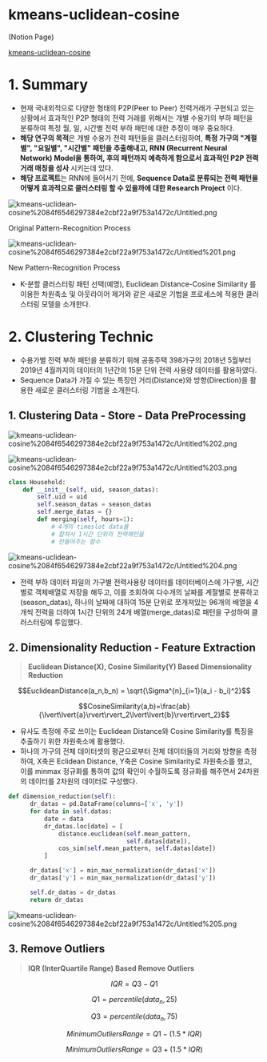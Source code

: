 # kmeans-uclidean-cosine

(Notion Page)

[kmeans-uclidean-cosine]()

# 1. Summary

- 현재 국내외적으로 다양한 형태의 P2P(Peer to Peer) 전력거래가 구현되고 있는 상황에서 효과적인 P2P 형태의 전력 거래를 위해서는 개별 수용가의 부하 패턴을 분류하여 특정 월, 일, 시간별 전력 부하 패턴에 대한 추정이 매우 중요하다.
- **해당 연구의 목적**은 개별 수용가 전력 패턴들을 클러스터링하여, **특정 가구의 "계절별", "요일별", "시간별" 패턴을 추출해내고, RNN (Recurrent Neural Network) Model을 통하여, 후의 패턴까지 예측하게 함으로서 효과적인 P2P 전력거래 매칭을 성사** 시키는데 있다.
- **해당 프로젝트**는 RNN에 들어서기 전에, **Sequence Data로 분류되는 전력 패턴을 어떻게 효과적으로 클러스터링 할 수 있을까에 대한 Research Project** 이다.

![kmeans-uclidean-cosine%2084f6546297384e2cbf22a9f753a1472c/Untitled.png](kmeans-uclidean-cosine%2084f6546297384e2cbf22a9f753a1472c/Untitled.png)

Original Pattern-Recognition Process

![kmeans-uclidean-cosine%2084f6546297384e2cbf22a9f753a1472c/Untitled%201.png](kmeans-uclidean-cosine%2084f6546297384e2cbf22a9f753a1472c/Untitled%201.png)

New Pattern-Recognition Process

- K-분할 클러스터링 패턴 선택(예명), Euclidean Distance-Cosine Similarity 를 이용한 차원축소 및 아웃라이어 제거와 같은 새로운 기법을 프로세스에 적용한 클러스터링 모델을 소개한다.

# 2. Clustering Technic

- 수용가별 전력 부하 패턴을 분류하기 위해 공동주택 398가구의 2018년 5월부터 2019년 4월까지의 데이터의 1년간의 15분 단위 전력 사용량 데이터를 활용하였다.
- Sequence Data가 가질 수 있는 특징인 거리(Distance)와 방향(Direction)을 활용한 새로운 클러스터링 기법을 소개한다.

## 1. Clustering Data - Store - Data PreProcessing

![kmeans-uclidean-cosine%2084f6546297384e2cbf22a9f753a1472c/Untitled%202.png](kmeans-uclidean-cosine%2084f6546297384e2cbf22a9f753a1472c/Untitled%202.png)

![kmeans-uclidean-cosine%2084f6546297384e2cbf22a9f753a1472c/Untitled%203.png](kmeans-uclidean-cosine%2084f6546297384e2cbf22a9f753a1472c/Untitled%203.png)

```python
class Household:
    def __init__(self, uid, season_datas):
        self.uid = uid
        self.season_datas = season_datas
        self.merge_datas = {}
		def merging(self, hours=1):
			# 4개의 timeslot data를
			# 합쳐서 1시간 단위의 전력패턴을
			# 만들어주는 함수
```

![kmeans-uclidean-cosine%2084f6546297384e2cbf22a9f753a1472c/Untitled%204.png](kmeans-uclidean-cosine%2084f6546297384e2cbf22a9f753a1472c/Untitled%204.png)

- 전력 부하 데이터 파일의 가구별 전력사용량 데이터를 데이터베이스에 가구별, 시간별로 객체배열로 저장을 해두고, 이를 조회하여 다수개의 날짜를 계절별로 분류하고(season_datas), 하나의 날짜에 대하여 15분 단위로 쪼개져있는 96개의 배열을 4개씩 전력을 더하여 1시간 단위의 24개 배열(merge_datas)로 패턴을 구성하여 클러스터링에 투입했다.

## 2. Dimensionality Reduction - Feature Extraction

> **Euclidean Distance(X), Cosine Similarity(Y) Based Dimensionality Reduction**

$$EuclideanDistance(a_n,b_n) = \sqrt{\Sigma^{n}_{i=1}(a_i - b_i)^2}$$

$$CosineSimilarity(a,b)=\frac{ab}{\lvert\lvert{a}\rvert\rvert_2\lvert\lvert{b}\rvert\rvert_2}$$

- 유사도 측정에 주로 쓰이는 Euclidean Distance와 Cosine Similarity를 특징을 추출하기 위한 차원축소에 활용했다.
- 하나의 가구의 전체 데이터셋의 평균으로부터 전체 데이터들의 거리와 방향을 측정하여, X축은 Eclidean Distance, Y축은 Cosine Similarity로 차원축소를 했고, 이를 minmax 정규화를 통하여 값의 확인이 수월하도록 정규화를 해주면서 24차원의 데이터를 2차원의 데이터로 구성했다.

```python
def dimension_reduction(self):
      dr_datas = pd.DataFrame(columns=['x', 'y'])
      for data in self.datas:
          date = data
          dr_datas.loc[date] = [
              distance.euclidean(self.mean_pattern,
                                 self.datas[date]),
              cos_sim(self.mean_pattern, self.datas[date])
          ]

      dr_datas['x'] = min_max_normalization(dr_datas['x'])
      dr_datas['y'] = min_max_normalization(dr_datas['y'])

      self.dr_datas = dr_datas
      return dr_datas
```

![kmeans-uclidean-cosine%2084f6546297384e2cbf22a9f753a1472c/Untitled%205.png](kmeans-uclidean-cosine%2084f6546297384e2cbf22a9f753a1472c/Untitled%205.png)

## 3. Remove Outliers

> **IQR (InterQuartile Range) Based Remove Outliers**

$$IQR = Q3 - Q1$$

$$Q1 = percentile(data_n, 25)$$

$$Q3 = percentile(data_n, 75)$$

$$MinimumOutliersRange = Q1 - (1.5 * IQR)$$

$$MinimumOutliersRange = Q3 + (1.5 * IQR)$$
